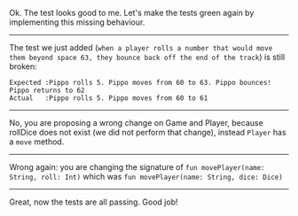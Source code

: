 Ok. The test looks good to me. Let's make the tests green again by implementing this missing behaviour.

---
The test we just added (`when a player rolls a number that would move them beyond space 63, they bounce back off the end of the track`) is still broken:
```
Expected :Pippo rolls 5. Pippo moves from 60 to 63. Pippo bounces! Pippo returns to 62
Actual   :Pippo rolls 5. Pippo moves from 60 to 61
```

---
No, you are proposing a wrong change on Game and Player, because rollDice does not exist (we did not perform that change), instead `Player` has a `move` method.

---
Wrong again: you are changing the signature of `fun movePlayer(name: String, roll: Int)` which was `fun movePlayer(name: String, dice: Dice)`

---
Great, now the tests are all passing. Good job!
